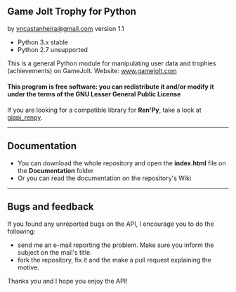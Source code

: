 Game Jolt Trophy for Python
---------------------------------

by vncastanheira@gmail.com
version 1.1

- Python 3.x stable
- Python 2.7 unsupported

This is a general Python module for manipulating user data and
trophies (achievements) on GameJolt.
Website: www.gamejolt.com

#### This program is free software: you can redistribute it and/or modify it under the terms of the GNU Lesser General Public License

If you are looking for a compatible library for **Ren'Py**, take a look at [gjapi_renpy](https://gitlab.com/maxlefou/gjapi_renpy).

-------------
Documentation
-------------

- You can download the whole repository and open the **index.html** file on the **Documentation** folder
- Or you can read the documentation on the repository's Wiki 

-----------------
Bugs and feedback
-----------------

If you found any unreported bugs on the API, I encourage you to do the following:

- send me an e-mail reporting the problem. Make sure you inform the subject on the mail's title.
- fork the repository, fix it and the make a pull request explaining the motive.

Thanks you and I hope you enjoy the API!

